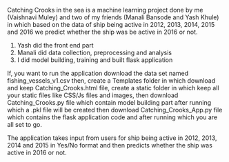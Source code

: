 Catching Crooks in the sea is a machine learning project done by me (Vaishnavi Muley) and two of my friends (Manali Bansode and Yash Khule) in which based on the data of ship being active in 2012, 2013, 2014, 2015 and 2016 we predict whether the ship was be active in 2016 or not.

1. Yash did the front end part
2. Manali did data collection, preprocessing and analysis
3. I did model building, training and built flask application

If, you want to run the application download the data set named fishing_vessels_v1.csv then, create a Templates folder in which download and keep Catching_Crooks.html file, create a static folder in which keep all your static files like CSS/Js files and images, then download Catching_Crooks.py file which contain model building part after running which a .pkl file will be created then download Catching_Crooks_App.py file which contains the flask application code and after running which you are all set to go.

The application takes input from users for ship being active in 2012, 2013, 2014 and 2015 in Yes/No format and then predicts whether the ship was active in 2016 or not.
